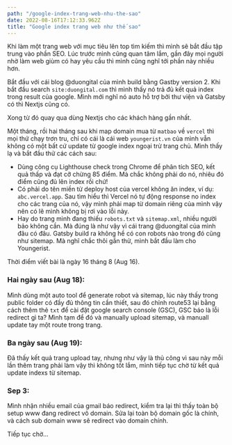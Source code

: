 ```yaml
---
path: "/google-index-trang-web-nhu-the-sao"
date: 2022-08-16T17:12:33.962Z
title: "Google index trang web như thế sao"
---
```


Khi làm một trang web với mục tiêu lên top tìm kiếm thì mình sẽ bắt đầu tập trung vào phần SEO. Lúc trước mình cũng quan tâm lắm, gần đây mọi người nhờ làm web giùm có hay yêu cầu thì mình cũng nghĩ tới phần này nhiều hơn.

Bắt đầu với cái blog @duongital của mình build bằng Gastby version 2. Khi bắt đầu search `site:duongital.com` thì mình thấy nó trả đủ kết quả index trong result của google. Mình mới nghĩ nó auto hỗ trợ bởi thư viện và Gatsby có thì Nextjs cũng có.

Xong từ đó quay qua dùng Nextjs cho các khách hàng gần nhất.

Một tháng, rồi hai tháng sau khi map domain mua từ `matbao` về `vercel` thì mọi thứ chạy trơn tru, chỉ có cái là cái web `youngerist.vn` của mình vẫn không có một bất cứ update từ google index ngoại trừ trang chủ. Mình thấy lạ và bắt đầu thử các cách sau:

- Dùng công cụ Lighthouse check trong Chrome để phân tích SEO, kết quả thấp và đạt cỡ chừng 85 điểm. Mà chắc không phải do nó, nhiêu đó điểm cũng đủ lên index rồi chứ!
- Có phải do tên miền từ deploy host của vercel không ăn index, ví dụ: `abc.vercel.app`. Sau tìm hiểu thì Vercel nó tự động response no index cho các trang của nó, vậy mình phải map từ domain riêng của mình vậy nên có lẽ mình không bị rơi vào lỗi này.
- Hay do trang mình đang thiếu `robots.txt` và `sitemap.xml`, nhiều người bảo không cần. Mà đúng là như vậy vì cái trang @duongital của mình đâu có đâu. Gatsby build ra không hề có con robots nào trong đó cũng như sitemap. Mà nghĩ chắc thôi gắn thử, mình bắt đầu làm cho Youngerist.

Thời điểm viết bài là ngày 16 tháng 8 (Aug 16).

### Hai ngày sau (Aug 18):

Mình dùng một auto tool để generate robot và sitemap, lúc này thấy trong public folder có đầy đủ thông tin cần thiết, sau đó chỉnh route53 lại bằng cách thêm thẻ `txt` để cài đặt google search console (GSC), GSC báo là lỗi redirect gì ta? Mình tạm để đó và manually upload sitemap, và manuall update tay một route trong trang.

### Ba ngày sau (Aug 19):

Đã thấy kết quả trang upload tay, nhưng như vậy là thủ công vì sau này mỗi lần thêm trang phải làm vậy thì không tốt lắm, mình tiếp tục chờ từ kết quả update indexs từ sitemap.

### Sep 3:

Mình nhận nhiều email của gmail báo redirect, kiểm tra lại thì thấy toàn bộ setup www đang redirect vô domain. Sửa lại toàn bộ domain gốc là chính, và cách sub domain www sẽ redirect vào domain chính.

Tiếp tục chờ...

